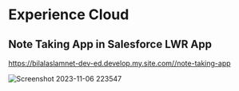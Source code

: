 # Experience Cloud 

## Note Taking App in Salesforce LWR App

https://bilalaslamnet-dev-ed.develop.my.site.com//note-taking-app


![Screenshot 2023-11-06 223547](https://github.com/abilal82/issue-tracker/assets/46030291/4a03b9cd-1f5a-45f4-b73e-7a7bfef51e50)

